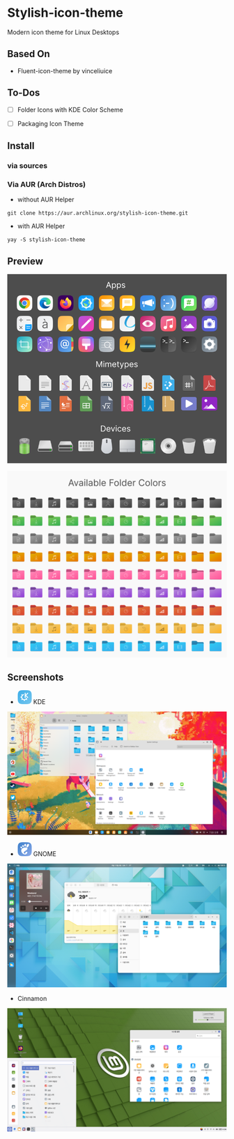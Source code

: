 # Stylish-icon-theme
Modern icon theme for Linux Desktops

## Based On

* Fluent-icon-theme by vinceliuice

## To-Dos

- [ ] Folder Icons with KDE Color Scheme

- [ ] Packaging Icon Theme

## Install

### via sources

### Via AUR (Arch Distros)

* without AUR Helper

```
git clone https://aur.archlinux.org/stylish-icon-theme.git
```

* with AUR Helper

```
yay -S stylish-icon-theme
```

## Preview

![preview](images/icon-preview.png)

![folder-colors](images/folder-color-icons.png)

## Screenshots

* ![kde_icon](src/Stylish/16/apps/desktop-environment-kde.svg) KDE

![kde](images/kde_screenshot.png)

* ![gnome_icon](src/Stylish/16/apps/desktop-environment-gnome.svg) GNOME

![gnome](images/gnome_screenshot.png)

* Cinnamon

![cinnamon](images/cinnamon_screenshot.png)
